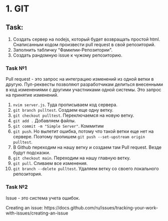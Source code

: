 # 1. GIT
## Task:
<ol>
  <li>
    Создать сервер на nodejs, который будет возвращать простой html. Снаписанным кодом произвести pull request в свой репозиторий.
  </li>
  <li>
    Заполнить табличку “Фамилии-Репозитории".
  </li>
  <li>
    Создать рандомную issue к чужому репозиторию.
  </li>
</ol>

### Task №1
<p>
        Pull request - это запрос на интеграцию изменений из одной ветки в другую. Пул-реквесты позволяют разработчикам делиться внесенными в код изменениями с другими участниками одной системы. Это запрос на принятие изменений.
</p>
<ol>
        <li>
            <code>nvim server.js</code>. Туда прописываем код сервера.
        </li>
        <li>
            <code>git branch pulltest</code>. Создаем еще одну ветку.
        </li>
        <li>
            <code>git checkout pulltest</code>. Переключаемся на новую ветку.
        </li>
        <li>
            <code>git add .</code> Добавляем файлы.
        </li>
        <li>
            <code>git commit -m "Simple Server"</code>. Коммитим
        </li>
        <li>
            <code>git push</code>. Но вылетит ошибка, потому что такой ветки еще нет на сервере. Поэтому пропишем <code>git push --set-upstream origin pulltest</code>.
        </li>
        <li>
            В Github переходим на нашу ветку и создаем там Pull request. Везде будут подсказки.
        </li>
        <li>
            <code>git checkout main</code>. Переходим на нашу главную ветку.
        </li>
        <li>
            <code>git pull</code>. Сливаем все изменения.
        </li>
        <li>
            <code>git branch --delete pulltest</code>. Удаляем ветку со своего локального репозитория.
        </li>
</ol>

### Task №2
<p>
  Issue - это система учета ошибок.
</p>

<p>
  Creating an issue: <a>https://docs.github.com/ru/issues/tracking-your-work-with-issues/creating-an-issue</a>
</p>
